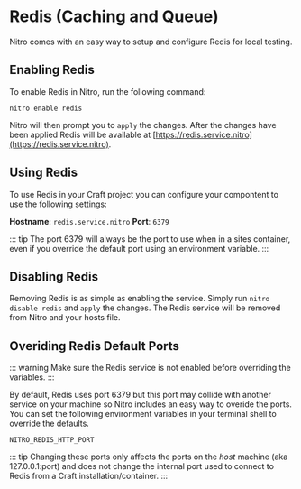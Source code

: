 # Redis (Caching and Queue)

Nitro comes with an easy way to setup and configure Redis for local testing.

## Enabling Redis

To enable Redis in Nitro, run the following command:

`nitro enable redis`

Nitro will then prompt you to `apply` the changes. After the changes have been applied Redis will be available at [https://redis.service.nitro](https://redis.service.nitro).

## Using Redis

To use Redis in your Craft project you can configure your compontent to use the following settings:

**Hostname**: `redis.service.nitro`
**Port**: `6379`

::: tip
The port 6379 will always be the port to use when in a sites container, even if you override the default port using an environment variable.
:::

## Disabling Redis

Removing Redis is as simple as enabling the service. Simply run `nitro disable redis` and `apply` the changes. The Redis service will be removed from Nitro and your hosts file.

## Overiding Redis Default Ports

::: warning
Make sure the Redis service is not enabled before overriding the variables.
:::

By default, Redis uses port 6379 but this port may collide with another service on your machine so Nitro includes an easy way to overide the ports. You can set the following environment variables in your terminal shell to override the defaults.

`NITRO_REDIS_HTTP_PORT`

::: tip
Changing these ports only affects the ports on the _host_ machine (aka 127.0.0.1:port) and does not change the internal port used to connect to Redis from a Craft installation/container.
:::
